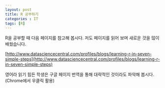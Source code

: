 ```yaml
---
layout: post
title: R 공부하기
categories : IT
tags: [R]
---
```


R을 공부할 때 다음 페이지를 참고해 봅시다.
저도 페이지를 읽어 보며 새로운 것을 많이 배웠습니다.

[http://www.datasciencecentral.com/profiles/blogs/learning-r-in-seven-simple-steps](http://www.datasciencecentral.com/profiles/blogs/learning-r-in-seven-simple-steps)

영어라 읽기 힘든 학생은 구글 페이지 번역을 통해 대략적인 것이라도 파악해 봅시다. (Chrome에서 우클릭 활용)
